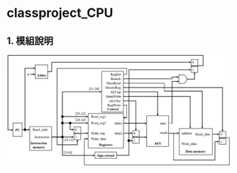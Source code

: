 # classproject_CPU 
## 1. 模組說明

![!\[image\](https://github.com/Kevin18Chen/classproject_CPU/blob/main/img/cpu_architecture.png)](https://github.com/Kevin18Chen/classproject_CPU/blob/main/img/cpu_architecture.png)
